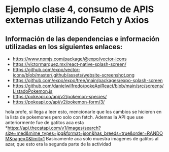 ﻿# Ejemplo clase 4, consumo de APIS externas utilizando Fetch y Axios

## Información de las dependencias e información utilizadas en los siguientes enlaces: 

* https://www.npmjs.com/package/@expo/vector-icons
* https://victormarquez.mx/react-native-splash-screen/
* https://github.com/expo/vector-icons/blob/master/.github/assets/website-screenshot.png
* https://github.com/expo/expo/tree/main/packages/expo-splash-screen
* https://github.com/danielwilfredo/pokeApiReact/blob/main/src/screens/ListadoPokemon.js
* https://pokeapi.co/api/v2/pokemon-species/
* https://pokeapi.co/api/v2/pokemon-form/3/

hola profe, si llega a leer esto, mencionarle que los cambios se hicieron en la lista de pokemones pero solo con fetch.
Ademas la API que use anteriormente fue de gatitos aca esta 
 *https://api.thecatapi.com/v1/images/search?size=med&mime_types=jpg&format=json&has_breeds=true&order=RANDOM&page=0&limit=1
Basicamente aca solo muestra imagenes de gatitos al azar, que esto era la segunda parte de la actividad
